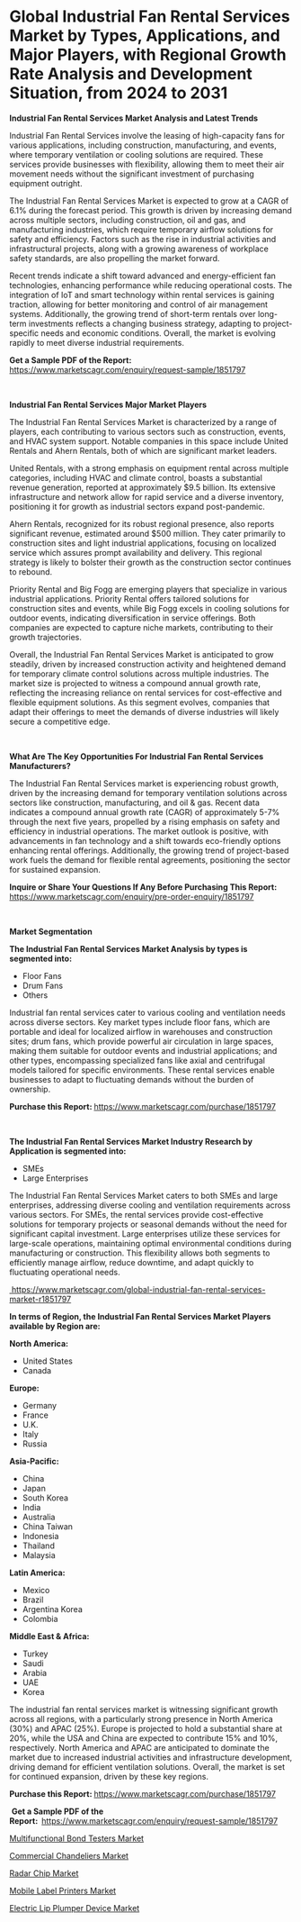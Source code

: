 <p><h1>Global Industrial Fan Rental Services Market by Types, Applications, and Major Players, with Regional Growth Rate Analysis and Development Situation, from 2024 to 2031</h1></p><p><strong>Industrial Fan Rental Services Market Analysis and Latest Trends</strong></p>
<p><p>Industrial Fan Rental Services involve the leasing of high-capacity fans for various applications, including construction, manufacturing, and events, where temporary ventilation or cooling solutions are required. These services provide businesses with flexibility, allowing them to meet their air movement needs without the significant investment of purchasing equipment outright.</p><p>The Industrial Fan Rental Services Market is expected to grow at a CAGR of 6.1% during the forecast period. This growth is driven by increasing demand across multiple sectors, including construction, oil and gas, and manufacturing industries, which require temporary airflow solutions for safety and efficiency. Factors such as the rise in industrial activities and infrastructural projects, along with a growing awareness of workplace safety standards, are also propelling the market forward.</p><p>Recent trends indicate a shift toward advanced and energy-efficient fan technologies, enhancing performance while reducing operational costs. The integration of IoT and smart technology within rental services is gaining traction, allowing for better monitoring and control of air management systems. Additionally, the growing trend of short-term rentals over long-term investments reflects a changing business strategy, adapting to project-specific needs and economic conditions. Overall, the market is evolving rapidly to meet diverse industrial requirements.</p></p>
<p><strong>Get a Sample PDF of the Report:&nbsp;</strong> <a href="https://www.marketscagr.com/enquiry/request-sample/1851797?utm_campaign=1727&utm_medium=2&utm_source=Github&utm_content=ia&utm_term=18102024&utm_id=industrial-fan-rental-services">https://www.marketscagr.com/enquiry/request-sample/1851797</a></p>
<p>&nbsp;</p>
<p><strong>Industrial Fan Rental Services Major Market Players</strong></p>
<p><p>The Industrial Fan Rental Services Market is characterized by a range of players, each contributing to various sectors such as construction, events, and HVAC system support. Notable companies in this space include United Rentals and Ahern Rentals, both of which are significant market leaders.</p><p>United Rentals, with a strong emphasis on equipment rental across multiple categories, including HVAC and climate control, boasts a substantial revenue generation, reported at approximately $9.5 billion. Its extensive infrastructure and network allow for rapid service and a diverse inventory, positioning it for growth as industrial sectors expand post-pandemic.</p><p>Ahern Rentals, recognized for its robust regional presence, also reports significant revenue, estimated around $500 million. They cater primarily to construction sites and light industrial applications, focusing on localized service which assures prompt availability and delivery. This regional strategy is likely to bolster their growth as the construction sector continues to rebound.</p><p>Priority Rental and Big Fogg are emerging players that specialize in various industrial applications. Priority Rental offers tailored solutions for construction sites and events, while Big Fogg excels in cooling solutions for outdoor events, indicating diversification in service offerings. Both companies are expected to capture niche markets, contributing to their growth trajectories.</p><p>Overall, the Industrial Fan Rental Services Market is anticipated to grow steadily, driven by increased construction activity and heightened demand for temporary climate control solutions across multiple industries. The market size is projected to witness a compound annual growth rate, reflecting the increasing reliance on rental services for cost-effective and flexible equipment solutions. As this segment evolves, companies that adapt their offerings to meet the demands of diverse industries will likely secure a competitive edge.</p></p>
<p>&nbsp;</p>
<p><strong>What Are The Key Opportunities For Industrial Fan Rental Services Manufacturers?</strong></p>
<p><p>The Industrial Fan Rental Services market is experiencing robust growth, driven by the increasing demand for temporary ventilation solutions across sectors like construction, manufacturing, and oil & gas. Recent data indicates a compound annual growth rate (CAGR) of approximately 5-7% through the next five years, propelled by a rising emphasis on safety and efficiency in industrial operations. The market outlook is positive, with advancements in fan technology and a shift towards eco-friendly options enhancing rental offerings. Additionally, the growing trend of project-based work fuels the demand for flexible rental agreements, positioning the sector for sustained expansion.</p></p>
<p><strong>Inquire or Share Your Questions If Any Before Purchasing This Report:</strong> <a href="https://www.marketscagr.com/enquiry/pre-order-enquiry/1851797?utm_campaign=1727&utm_medium=2&utm_source=Github&utm_content=ia&utm_term=18102024&utm_id=industrial-fan-rental-services">https://www.marketscagr.com/enquiry/pre-order-enquiry/1851797</a></p>
<p>&nbsp;</p>
<p><strong>Market Segmentation</strong></p>
<p><strong>The Industrial Fan Rental Services Market Analysis by types is segmented into:</strong></p>
<p><ul><li>Floor Fans</li><li>Drum Fans</li><li>Others</li></ul></p>
<p><p>Industrial fan rental services cater to various cooling and ventilation needs across diverse sectors. Key market types include floor fans, which are portable and ideal for localized airflow in warehouses and construction sites; drum fans, which provide powerful air circulation in large spaces, making them suitable for outdoor events and industrial applications; and other types, encompassing specialized fans like axial and centrifugal models tailored for specific environments. These rental services enable businesses to adapt to fluctuating demands without the burden of ownership.</p></p>
<p><strong>Purchase this Report:&nbsp;</strong><a href="https://www.marketscagr.com/purchase/1851797?utm_campaign=1727&utm_medium=2&utm_source=Github&utm_content=ia&utm_term=18102024&utm_id=industrial-fan-rental-services">https://www.marketscagr.com/purchase/1851797</a></p>
<p>&nbsp;</p>
<p><strong>The Industrial Fan Rental Services Market Industry Research by Application is segmented into:</strong></p>
<p><ul><li>SMEs</li><li>Large Enterprises</li></ul></p>
<p><p>The Industrial Fan Rental Services Market caters to both SMEs and large enterprises, addressing diverse cooling and ventilation requirements across various sectors. For SMEs, the rental services provide cost-effective solutions for temporary projects or seasonal demands without the need for significant capital investment. Large enterprises utilize these services for large-scale operations, maintaining optimal environmental conditions during manufacturing or construction. This flexibility allows both segments to efficiently manage airflow, reduce downtime, and adapt quickly to fluctuating operational needs.</p></p>
<p><a href="https://www.marketscagr.com/global-industrial-fan-rental-services-market-r1851797?utm_campaign=1727&utm_medium=2&utm_source=Github&utm_content=ia&utm_term=18102024&utm_id=industrial-fan-rental-services">&nbsp;https://www.marketscagr.com/global-industrial-fan-rental-services-market-r1851797</a></p>
<p><strong>In terms of Region, the Industrial Fan Rental Services Market Players available by Region are:</strong></p>
<p>
    <p> <strong> North America: </strong>
        <ul>
            <li>United States</li>
            <li>Canada</li>
        </ul>
        </p> 
    <p> <strong> Europe: </strong>
        <ul>
            <li>Germany</li>
            <li>France</li>
            <li>U.K.</li>
            <li>Italy</li>
            <li>Russia</li>
        </ul>
        </p> 
    <p> <strong> Asia-Pacific: </strong>
        <ul>
            <li>China</li>
            <li>Japan</li>
            <li>South Korea</li>
            <li>India</li>
            <li>Australia</li>
            <li>China Taiwan</li>
            <li>Indonesia</li>
            <li>Thailand</li>
            <li>Malaysia</li>
        </ul>
        </p> 
    <p> <strong> Latin America: </strong>
        <ul>
            <li>Mexico</li>
            <li>Brazil</li>
            <li>Argentina Korea</li>
            <li>Colombia</li>
        </ul>
        </p> 
    <p> <strong> Middle East & Africa: </strong>
        <ul>
            <li>Turkey</li>
            <li>Saudi</li>
            <li>Arabia</li>
            <li>UAE</li>
            <li>Korea</li>
        </ul>
    </p>
    </p>
<p><p>The industrial fan rental services market is witnessing significant growth across all regions, with a particularly strong presence in North America (30%) and APAC (25%). Europe is projected to hold a substantial share at 20%, while the USA and China are expected to contribute 15% and 10%, respectively. North America and APAC are anticipated to dominate the market due to increased industrial activities and infrastructure development, driving demand for efficient ventilation solutions. Overall, the market is set for continued expansion, driven by these key regions.</p></p>
<p><strong>Purchase this Report: </strong><a href="https://www.marketscagr.com/purchase/1851797?utm_campaign=1727&utm_medium=2&utm_source=Github&utm_content=ia&utm_term=18102024&utm_id=industrial-fan-rental-services">https://www.marketscagr.com/purchase/1851797</a></p>
<p>&nbsp;<strong>Get a Sample PDF of the Report:&nbsp;&nbsp;</strong><a href="https://www.marketscagr.com/enquiry/request-sample/1851797?utm_campaign=1727&utm_medium=2&utm_source=Github&utm_content=ia&utm_term=18102024&utm_id=industrial-fan-rental-services">https://www.marketscagr.com/enquiry/request-sample/1851797</a></p>
<p><strong></strong></p>
<p><p><a href="https://github.com/CarolynWatkins697/Market-Research-Report-List-1/blob/main/multifunctional-bond-testers-market.md?utm_campaign=1727&utm_medium=2&utm_source=Github&utm_content=ia&utm_term=18102024&utm_id=industrial-fan-rental-services">Multifunctional Bond Testers Market</a></p><p><a href="https://www.linkedin.com/pulse/commercial-chandeliers-industry-resonance-146-amplification-lhcde?utm_campaign=1727&utm_medium=2&utm_source=Github&utm_content=ia&utm_term=18102024&utm_id=industrial-fan-rental-services">Commercial Chandeliers Market</a></p><p><a href="https://www.linkedin.com/pulse/radar-chip-market2024-2031-industry-insights-investment-opportunities-lqc9c?utm_campaign=1727&utm_medium=2&utm_source=Github&utm_content=ia&utm_term=18102024&utm_id=industrial-fan-rental-services">Radar Chip Market</a></p><p><a href="https://www.linkedin.com/pulse/mobile-label-printers-market-trends-focusing-insight-fguue?utm_campaign=1727&utm_medium=2&utm_source=Github&utm_content=ia&utm_term=18102024&utm_id=industrial-fan-rental-services">Mobile Label Printers Market</a></p><p><a href="https://www.linkedin.com/pulse/electric-lip-plumper-device-market-size-growth-industry-analysis-qhjne?utm_campaign=1727&utm_medium=2&utm_source=Github&utm_content=ia&utm_term=18102024&utm_id=industrial-fan-rental-services">Electric Lip Plumper Device Market</a></p></p>